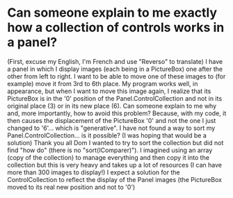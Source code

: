 
# Can someone explain to me exactly how a collection of controls works in a panel?

(First, excuse my English, I'm French and use "Reverso" to translate)
I have a panel in which I display images (each being in a PictureBox) one after the other from left to right.
I want to be able to move one of these images to (for example) move it from 3rd to 6th place.
My program works well, in appearance, but when I want to move this image again, I realize that its PictureBox is in the '0' position of the Panel.ControlCollection and not in its original place (3) or in its new place (6).
Can someone explain to me why and, more importantly, how to avoid this problem?
Because, with my code, it then causes the displacement of the PictureBox '0'  and not the one I just changed to '6'... which is "generative".
I have not found a way to sort my Panel.ControlCollection... is it possible?
(I was hoping that would be a solution)
Thank you all
Dom
I wanted to try to sort the collection but did not find "how do" (there is no "sort(IComparer)").
I imagined using an array (copy of the collection) to manage everything and then copy it into the collection but this is very heavy and takes up a lot of resources (I can have more than 300 images to display!)
I expect a solution for the ControlCollection to reflect the display of the Panel images (the PictureBox moved to its real new position and not to '0')

        